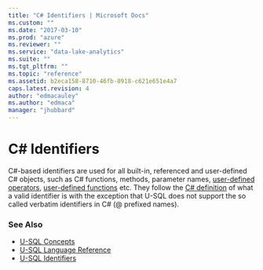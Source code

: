 ```yaml
---
title: "C# Identifiers | Microsoft Docs"
ms.custom: ""
ms.date: "2017-03-10"
ms.prod: "azure"
ms.reviewer: ""
ms.service: "data-lake-analytics"
ms.suite: ""
ms.tgt_pltfrm: ""
ms.topic: "reference"
ms.assetid: b2eca158-8710-46fb-8918-c621e651e4a7
caps.latest.revision: 4
author: "edmacauley"
ms.author: "edmaca"
manager: "jhubbard"
---
```

# C# Identifiers
C#-based identifiers are used for all built-in, referenced and user-defined C# objects, such as C# functions, methods, parameter names, [user-defined operators](https://docs.microsoft.com/azure/data-lake-analytics/data-lake-analytics-u-sql-programmability-guide#user-defined-objects--udo), [user-defined functions](https://docs.microsoft.com/azure/data-lake-analytics/data-lake-analytics-u-sql-programmability-guide#user-defined-functions---udf) etc. They follow the [C# definition](https://www.microsoft.com/download/details.aspx?id=7029) of what a valid identifier is with the exception that U-SQL does not support the so called verbatim identifiers in C# (@ prefixed names).  
  
  
### See Also
* [U-SQL Concepts](../u-sql/u-sql-concepts.md)
* [U-SQL Language Reference](../u-sql/u-sql-language-reference.md)  
* [U-SQL Identifiers](../u-sql/u-sql-identifiers.md)